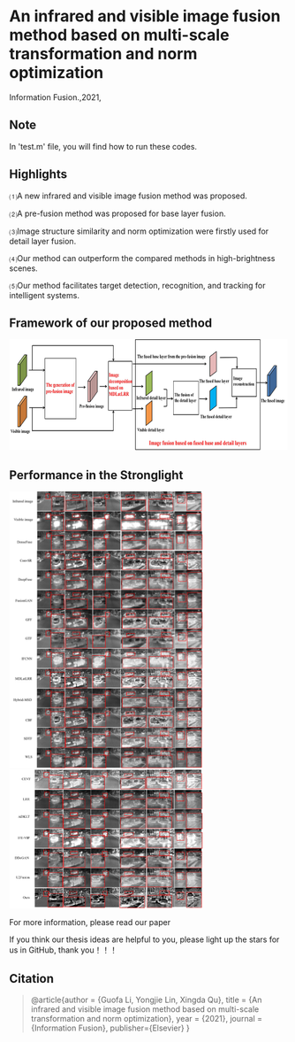 # An infrared and visible image fusion method based on multi-scale transformation and norm optimization
Information Fusion.,2021,
## Note
In 'test.m' file, you will find how to run these codes.
## Highlights
⑴A new infrared and visible image fusion method was proposed. 

⑵A pre-fusion method was proposed for base layer fusion. 

⑶Image structure similarity and norm optimization were firstly used for detail layer fusion. 

⑷Our method can outperform the compared methods in high-brightness scenes.

⑸Our method facilitates target detection, recognition, and tracking for intelligent systems.
## Framework of our proposed method
<img src="https://github.com/LYJ903118120/IVFusion/blob/main/Paper%20Picture/Figure%201.jpg" width="900" height="200" />

## Performance in the Stronglight
<img src="https://github.com/LYJ903118120/IVFusion/blob/main/Paper%20Picture/Figure%2010(a).jpg" width="350" height="500" /><img src="https://github.com/LYJ903118120/IVFusion/blob/main/Paper%20Picture/Figure%2010(b).jpg" width="350" height="250" />



For more information, please read our paper

If you think our thesis ideas are helpful to you, please light up the stars for us in GitHub, thank you！！！

## Citation
>@article{author = {Guofa Li, Yongjie Lin, Xingda Qu},
              title = {An infrared and visible image fusion method based on multi-scale transformation and norm optimization},
              year = {2021},
              journal = {Information Fusion},
              publisher={Elsevier}
}
